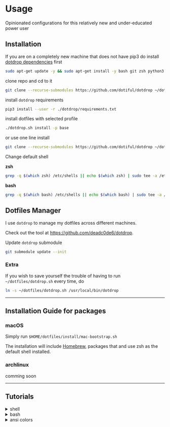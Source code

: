 # Usage

Opinionated configurations for this relatively new and under-educated power user

## Installation

If you are on a completely new machine that does not have pip3 do install [dotdrop dependencies](https://github.com/deadc0de6/dotdrop/wiki/dependencies) first

```bash
sudo apt-get update -y && sudo apt-get install -y bash git zsh python3 python3-pip
```

clone repo and cd to it

```bash
git clone --recurse-submodules https://github.com/dotiful/dotdrop ~/dotfiles && cd ~/dotfiles
```

install `dotdrop` requirements

```bash
pip3 install --user -r ./dotdrop/requirements.txt
```

install dotfiles with selected profile

```bash
./dotdrop.sh install -p base
```

or use one line install

```bash
git clone --recurse-submodules https://github.com/dotiful/dotdrop ~/dotfiles && cd ~/dotfiles && pip3 install --user -r ./dotdrop/requirements.txt && ./dotdrop.sh install -p base
```

Change default shell

**zsh**

```bash
grep -q $(which zsh) /etc/shells || echo $(which zsh) | sudo tee -a /etc/shells && chsh -s $(which zsh)
```

**bash**

```bash
grep -q $(which bash) /etc/shells || echo $(which bash) | sudo tee -a /etc/shells && chsh -s $(which bash)
```

## Dotfiles Manager

I use `dotdrop` to manage my dotfiles across different machines.

Check out the tool at https://github.com/deadc0de6/dotdrop.

Update `dotdrop` submodule

```bash
git submodule update --init
```

### Extra

If you wish to save yourself the trouble of having to run `~/dotfiles/dotdrop.sh` every time, do

```bash
ln -s ~/dotfiles/dotdrop.sh /usr/local/bin/dotdrop
```

---

## Installation Guide for packages

### macOS

Simply run `$HOME/dotfiles/install/mac-bootstrap.sh`

The installation will include [Homebrew](https://brew.sh), packages that and use
zsh as the default shell installed.

### archlinux

comming soon

---

## Tutorials

<details>
  <summary>shell</summary>

- [Git config reference](https://git-scm.com/docs/git-config)
- [ZSH Keybindings](http://zshwiki.org/home/keybindings/)
  </details>

<details>
  <summary>bash</summary>

- [Right align part of prompt](https://superuser.com/a/187483)
- [Prompt Statement var iables](https://ss64.com/bash/syntax-prompt.html)
  </details>

<details>
  <summary>ansi colors</summary>

- [ANSI escape codes](http://www.lihaoyi.com/post/BuildyourownCommandLinewithANSIescapecodes.html)
- [Colors and formatting](https://misc.flogisoft.com/bash/tip_colors_and_formatting)
- [tput](http://linuxcommand.org/lc3_adv_tput.php)
- [Colours and Cursor Movement With tput](https://www.tldp.org/HOWTO/Bash-Prompt-HOWTO/x405.html)
- [fzf Web Color Picker](https://minsw.github.io/fzf-color-picker/)
  </details>
